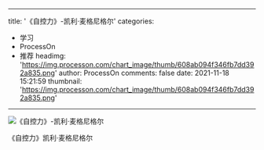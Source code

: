 
---
title: '《自控力》-凯利·麦格尼格尔'
categories: 
 - 学习
 - ProcessOn
 - 推荐
headimg: 'https://img.processon.com/chart_image/thumb/608ab094f346fb7dd392a835.png'
author: ProcessOn
comments: false
date: 2021-11-18 15:21:59
thumbnail: 'https://img.processon.com/chart_image/thumb/608ab094f346fb7dd392a835.png'
---

<div>   
<img class="thumb" alt="《自控力》-凯利·麦格尼格尔" src="https://img.processon.com/chart_image/thumb/608ab094f346fb7dd392a835.png" referrerpolicy="no-referrer">
<p>《自控力》凯利·麦格尼格尔</p>  
</div>
            